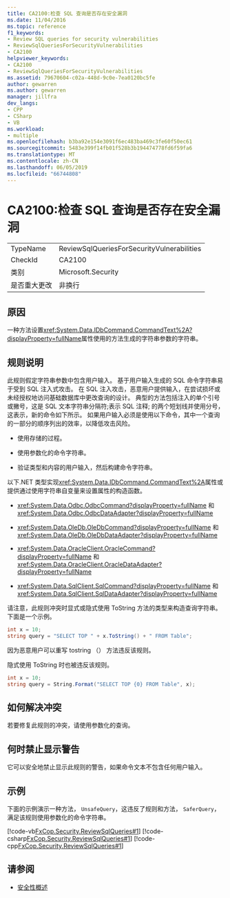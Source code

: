 ```yaml
---
title: CA2100:检查 SQL 查询是否存在安全漏洞
ms.date: 11/04/2016
ms.topic: reference
f1_keywords:
- Review SQL queries for security vulnerabilities
- ReviewSqlQueriesForSecurityVulnerabilities
- CA2100
helpviewer_keywords:
- CA2100
- ReviewSqlQueriesForSecurityVulnerabilities
ms.assetid: 79670604-c02a-448d-9c0e-7ea0120bc5fe
author: gewarren
ms.author: gewarren
manager: jillfra
dev_langs:
- CPP
- CSharp
- VB
ms.workload:
- multiple
ms.openlocfilehash: b3ba92e154e3091f6ec483ba469c3fe60f50ec61
ms.sourcegitcommit: 5483e399f14fb01f528b3b194474778fd6f59fa6
ms.translationtype: MT
ms.contentlocale: zh-CN
ms.lasthandoff: 06/05/2019
ms.locfileid: "66744808"
---
```

# <a name="ca2100-review-sql-queries-for-security-vulnerabilities"></a>CA2100:检查 SQL 查询是否存在安全漏洞

|||
|-|-|
|TypeName|ReviewSqlQueriesForSecurityVulnerabilities|
|CheckId|CA2100|
|类别|Microsoft.Security|
|是否重大更改|非换行|

## <a name="cause"></a>原因

一种方法设置<xref:System.Data.IDbCommand.CommandText%2A?displayProperty=fullName>属性使用的方法生成的字符串参数的字符串。

## <a name="rule-description"></a>规则说明

此规则假定字符串参数中包含用户输入。 基于用户输入生成的 SQL 命令字符串易于受到 SQL 注入式攻击。 在 SQL 注入攻击，恶意用户提供输入，在尝试损坏或未经授权地访问基础数据库中更改查询的设计。 典型的方法包括注入的单个引号或撇号，这是 SQL 文本字符串分隔符;表示 SQL 注释; 的两个短划线并使用分号，这表示，新的命令如下所示。 如果用户输入必须是使用以下命令，其中一个查询的一部分的顺序列出的效率，以降低攻击风险。

- 使用存储的过程。

- 使用参数化的命令字符串。

- 验证类型和内容的用户输入，然后构建命令字符串。

以下.NET 类型实现<xref:System.Data.IDbCommand.CommandText%2A>属性或提供通过使用字符串自变量来设置属性的构造函数。

- <xref:System.Data.Odbc.OdbcCommand?displayProperty=fullName> 和 <xref:System.Data.Odbc.OdbcDataAdapter?displayProperty=fullName>

- <xref:System.Data.OleDb.OleDbCommand?displayProperty=fullName> 和 <xref:System.Data.OleDb.OleDbDataAdapter?displayProperty=fullName>

- <xref:System.Data.OracleClient.OracleCommand?displayProperty=fullName> 和 <xref:System.Data.OracleClient.OracleDataAdapter?displayProperty=fullName>

- <xref:System.Data.SqlClient.SqlCommand?displayProperty=fullName> 和 <xref:System.Data.SqlClient.SqlDataAdapter?displayProperty=fullName>

请注意，此规则冲突时显式或隐式使用 ToString 方法的类型来构造查询字符串。 下面是一个示例。

```csharp
int x = 10;
string query = "SELECT TOP " + x.ToString() + " FROM Table";
```

因为恶意用户可以重写 tostring （） 方法违反该规则。

隐式使用 ToString 时也被违反该规则。

```csharp
int x = 10;
string query = String.Format("SELECT TOP {0} FROM Table", x);
```

## <a name="how-to-fix-violations"></a>如何解决冲突

若要修复此规则的冲突，请使用参数化的查询。

## <a name="when-to-suppress-warnings"></a>何时禁止显示警告

它可以安全地禁止显示此规则的警告，如果命令文本不包含任何用户输入。

## <a name="example"></a>示例

下面的示例演示一种方法， `UnsafeQuery`，这违反了规则和方法， `SaferQuery`，满足该规则使用参数化的命令字符串。

[!code-vb[FxCop.Security.ReviewSqlQueries#1](../code-quality/codesnippet/VisualBasic/ca2100-review-sql-queries-for-security-vulnerabilities_1.vb)]
[!code-csharp[FxCop.Security.ReviewSqlQueries#1](../code-quality/codesnippet/CSharp/ca2100-review-sql-queries-for-security-vulnerabilities_1.cs)]
[!code-cpp[FxCop.Security.ReviewSqlQueries#1](../code-quality/codesnippet/CPP/ca2100-review-sql-queries-for-security-vulnerabilities_1.cpp)]

## <a name="see-also"></a>请参阅

- [安全性概述](/dotnet/framework/data/adonet/security-overview)